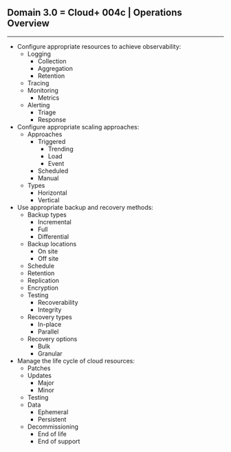 ## Domain 3.0 = Cloud+ 004c | Operations Overview

---------
  + Configure appropriate resources to achieve observability:
      + Logging
          + Collection
          + Aggregation
          + Retention
      + Tracing
      + Monitoring
          + Metrics
      + Alerting
          + Triage
          + Response
  + Configure appropriate scaling approaches:
      + Approaches
          + Triggered
              + Trending
              + Load
              + Event
          + Scheduled
          + Manual
      + Types
          + Horizontal
          + Vertical
  + Use appropriate backup and recovery methods:
      + Backup types
          + Incremental
          + Full
          + Differential
      + Backup locations
          + On site
          + Off site
      + Schedule
      + Retention
      + Replication
      + Encryption
      + Testing
          + Recoverability
          + Integrity
      + Recovery types
          + In-place
          + Parallel
      + Recovery options
          + Bulk
          + Granular
  + Manage the life cycle of cloud resources:
      + Patches
      + Updates
          + Major
          + Minor
      + Testing
      + Data
          + Ephemeral
          + Persistent
      + Decommissioning
          + End of life
          + End of support
